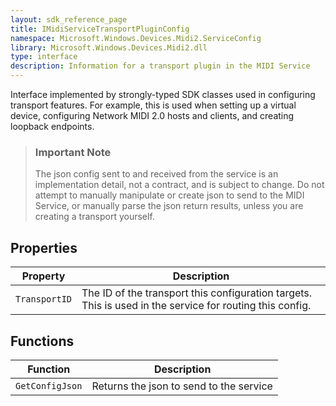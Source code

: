 ```yaml
---
layout: sdk_reference_page
title: IMidiServiceTransportPluginConfig
namespace: Microsoft.Windows.Devices.Midi2.ServiceConfig
library: Microsoft.Windows.Devices.Midi2.dll
type: interface
description: Information for a transport plugin in the MIDI Service
---
```


Interface implemented by strongly-typed SDK classes used in configuring transport features. For example, this is used when setting up a virtual device, configuring Network MIDI 2.0 hosts and clients, and creating loopback endpoints.

> <h3>Important Note</h3>
> The json config sent to and received from the service is an implementation detail, not a contract, and is subject to change. Do not attempt to manually manipulate or create json to send to the MIDI Service, or manually parse the json return results, unless you are creating a transport yourself.

## Properties

| Property | Description |
| --- | --- |
| `TransportID` | The ID of the transport this configuration targets. This is used in the service for routing this config. |

## Functions

| Function | Description |
| --- | --- |
| `GetConfigJson` | Returns the json to send to the service |
